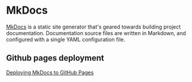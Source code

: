 # MkDocs

[MkDocs](https://www.mkdocs.org/) is a static site generator that's geared towards building project documentation. Documentation source files are written in Markdown, and configured with a single YAML configuration file.

## Github pages deployment

[Deploying MkDocs to GitHub Pages](https://www.mkdocs.org/user-guide/deploying-your-docs/)
